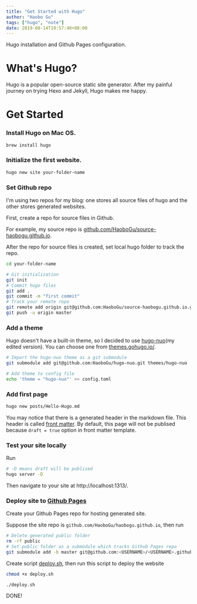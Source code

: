 ```yaml
---
title: "Get Started with Hugo"
author: "Haobo Gu"
tags: ["hugo", "note"]
date: 2019-08-14T19:57:40+08:00
---
```


Hugo installation and Github Pages configuration.

<!--more-->

# What's Hugo?

Hugo is a popular open-source static site generator. After my painful journey on trying Hexo and Jekyll, Hugo makes me happy.

# Get Started

### Install Hugo on Mac OS.

   ```sh
   brew install hugo
   ```

### Initialize the first website.

   ```sh
   hugo new site your-folder-name
   ```

### Set Github repo

   I'm using two repos for my blog: one stores all source files of hugo and the other stores generated websites.

   First, create a repo for source files in Github. 

   For example, my source repo is [github.com/HaoboGu/source-haobogu.github.io](https://github.com/HaoboGu/source-haobogu.github.io).

   After the repo for source files is created, set local hugo folder to track the repo.

   ```sh
   cd your-folder-name
   
   # Git initialization
   git init
   # Commit hugo files
   git add .
   git commit -m "first commit"
   # Track your remote repo
   git remote add origin git@github.com:HaoboGu/source-haobogu.github.io.git
   git push -u origin master
   ```

### Add a theme

   Hugo doesn't have a built-in theme, so I decided to use [hugo-nuo](https://github.com/HaoboGu/hugo-nuo)(my edited version). You can choose one from [themes.gohugo.io/](https://themes.gohugo.io/).

   ```sh
   # Import the hugo-nuo theme as a git submodule
   git submodule add git@github.com:HaoboGu/hugo-nuo.git themes/hugo-nuo
   
   # Add theme to config file
   echo 'theme = "hugo-nuo"' >> config.toml
   ```

### Add first page

   ```sh
   hugo new posts/Hello-Hugo.md
   ```

   You may notice that there is a generated header in the markdown file. This header is called [front matter](https://gohugo.io/content-management/front-matter/). By default, this page will not be publised because `draft = true` option in front matter template.

### Test your site locally

   Run

   ```sh
   # -D means draft will be publised
   hugo server -D
   ```

   Then navigate to your site at http://localhost:1313/.

### Deploy site to [Github Pages](https://help.github.com/articles/what-is-github-pages/)

   Create your Github Pages repo for hosting generated site.

   Suppose the site repo is `github.com/HaoboGu/haobogu.github.io`, then run 

   ```sh
   # Delete generated public folder
   rm -rf public 
   # Set public folder as a submodule which tracks Github Pages repo
   git submodule add -b master git@github.com:<USERNAME>/<USERNAME>.github.io.git public
   ```

   Create script [deploy.sh](https://github.com/HaoboGu/source-haobogu.github.io/blob/master/deploy.sh), then run this script to deploy the website

   ```sh
   chmod +x deploy.sh
   
   ./deploy.sh
   ```

   DONE!

